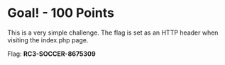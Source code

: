 Goal! - 100 Points
==================
This is a very simple challenge. The flag is set as an HTTP header when visiting the index.php page.

Flag: **RC3-SOCCER-8675309**
